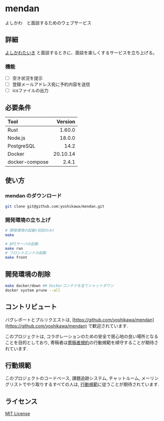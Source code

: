 # mendan

よしかわ　と面談するためのウェブサービス

## 詳細

[よしかわたいき](https://github.com/yoshikawa) と面談するときに、面談を楽しくするサービスを立ち上げる。

### 機能

- [ ] 空き状況を提示
- [ ] 登録メールアドレス宛に予約内容を送信
- [ ] icsファイルの出力

## 必要条件

| Tool           |  Version |
| :------------- | -------: |
| Rust           |   1.60.0 |
| Node.js        |   18.0.0 |
| PostgreSQL     |     14.2 |
| Docker         | 20.10.14 |
| docker-compose |    2.4.1 |

## 使い方

### mendan のダウンロード

```sh
git clone git@github.com:yoshikawa/mendan.git
```

### 開発環境の立ち上げ

```sh
# 開発環境の起動(初回のみ)
make

# APIサーバの起動
make run
# フロントエンドの起動
make front
```

## 開発環境の削除

```sh
make docker/down ## Dockerコンテナを全てシャットダウン
docker system prune --all
```

## コントリビュート

バグレポートとプルリクエストは, [https://github.com/yoshikawa/mendan](https://github.com/yoshikawa/mendan) で歓迎されています.

このプロジェクトは, コラボレーションのための安全で居心地の良い場所となることを目的としており, 寄稿者は[寄稿者規約](http://contributor-covenant.org)の行動規範を順守することが期待されています.

## 行動規範

このプロジェクトのコードベース, 課題追跡システム, チャットルーム, メーリングリストでやり取りするすべての人は, [行動規範](./.github/CODE_OF_CONDUCT.md)に従うことが期待されています.

## ライセンス

[MIT License](./LICENSE)
